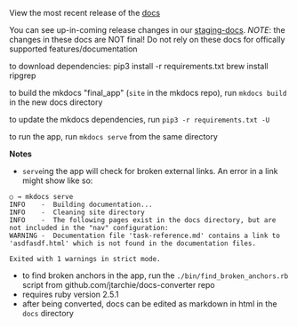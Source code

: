 View the most recent release of the [docs](https://docs.pivotal.io/platform-automation/)

You can see up-in-coming release changes in our [staging-docs](http://docs-pcf-staging.cfapps.io/platform-automation/develop/). *NOTE*: the changes in these docs are NOT final! Do not rely on these docs for offically supported features/documentation

to download dependencies:
pip3 install -r requirements.txt
brew install ripgrep 

to build the mkdocs "final_app" (`site` in the mkdocs repo), run `mkdocs build` in the new docs directory

to update the mkdocs dependencies, run `pip3 -r requirements.txt -U`

to run the app, run `mkdocs serve` from the same directory

**Notes**
* `serve`ing the app will check for broken external links. An error in a link might show like so:

```
○ → mkdocs serve
INFO    -  Building documentation...
INFO    -  Cleaning site directory
INFO    -  The following pages exist in the docs directory, but are not included in the "nav" configuration:
WARNING -  Documentation file 'task-reference.md' contains a link to 'asdfasdf.html' which is not found in the documentation files.

Exited with 1 warnings in strict mode.
```

* to find broken anchors in the app, run the `./bin/find_broken_anchors.rb` script from github.com/jtarchie/docs-converter repo
* requires ruby version 2.5.1
* after being converted, docs can be edited as markdown in html in the `docs` directory
